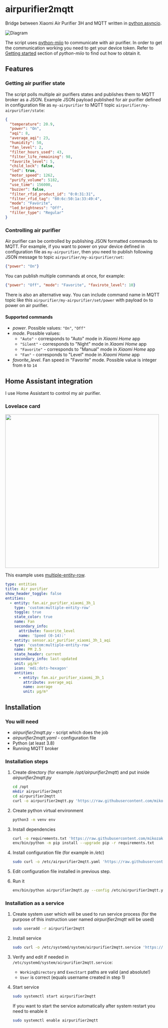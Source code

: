 # airpurifier2mqtt

Bridge between Xiaomi Air Purifier 3H and MQTT written in [python asyncio](https://docs.python.org/3/library/asyncio.html).

![Diagram](https://github.com/mikozak/airpurifier2mqtt/blob/main/doc/assets/diagram.png "Diagram")

The script uses [python-miio](https://github.com/rytilahti/python-miio) to communicate with air purifier. In order to
get the communication working you need to get your device token. Refer to [Getting
started](https://python-miio.readthedocs.io/en/latest/discovery.html) section of *python-miio* to find out how to obtain
it.

## Features

### Getting air purifier state

The script polls multiple air purifiers states and publishes them to MQTT broker as a JSON. Example JSON payload published for
air purifier defined in configuration file as `my-airpurifier` to MQTT topic `airpurifier/my-airpurifier/state`:

```json
{
  "temperature": 20.9,
  "power": "On",
  "aqi": 8,
  "average_aqi": 23,
  "humidity": 50,
  "fan_level": 2,
  "filter_hours_used": 43,
  "filter_life_remaining": 98,
  "favorite_level": 5,
  "child_lock": false,
  "led": true,
  "motor_speed": 1262,
  "purify_volume": 5182,
  "use_time": 156000,
  "buzzer": false,
  "filter_rfid_product_id": "0:0:31:31",
  "filter_rfid_tag": "80:6c:50:1a:33:49:4",
  "mode": "Favorite",
  "led_brightness": "Off",
  "filter_type": "Regular"
}
```

### Controlling air purifier

Air purifier can be controlled by publishing JSON formatted commands to MQTT. For example, if you want to power on
your device defined in configuration file as `my-airpurifier`, then you need to publish following JSON message to topic
`airpurifier/my-airpurifier/set`:

```json
{"power": "On"}
```

You can publish multiple commands at once, for example:

```json
{"power": "Off", "mode": "Favorite", "favirote_level": 10}
```

There is also an alternative way. You can include command name in MQTT topic like this 
`airpurifier/my-airpurifier/set/power` with payload `On` to power on air purifier.

#### Supported commands

* *power*. Possible values: `"On"`, `"Off"`
* *mode*. Possible values: 
  * `"Auto"` - corresponds to "Auto" mode in *Xiaomi Home* app 
  * `"Silent"` - corresponds to "Night" mode in *Xiaomi Home* app
  * `"Favorite"` - corresponds to "Manual" mode in *Xiaomi Home* app
  * `"Fan"` - corresponds to "Level" mode in *Xiaomi Home* app
* *favorite_level*. Fan speed in "Favorite" mode. Possible value is integer from `0` to `14`

## Home Assistant integration

I use Home Assistant to control my air purifier.

### Lovelace card

<img src="https://github.com/mikozak/airpurifier2mqtt/blob/main/doc/assets/lovelace%20card.png" width="490"/>

This example uses [multiple-entity-row](https://github.com/benct/lovelace-multiple-entity-row).

```yaml
type: entities
title: Air purifier
show_header_toggle: false
entities:
  - entity: fan.air_purifier_xiaomi_3h_1
    type: 'custom:multiple-entity-row'
    toggle: true
    state_color: true
    name: Fan
    secondary_info:
      attribute: favorite_level
      name: 'Speed (0-14):'
  - entity: sensor.air_purifier_xiaomi_3h_1_aqi
    type: 'custom:multiple-entity-row'
    name: PM 2.5
    state_header: current
    secondary_info: last-updated
    unit: μg/m³
    icon: 'mdi:dots-hexagon'
    entities:
      - entity: fan.air_purifier_xiaomi_3h_1
        attribute: average_aqi
        name: average
        unit: μg/m³
```

## Installation

### You will need

* *airpurifier2mqtt.py* - script which does the job
* *airpurifier2mqtt.yaml* - configuration file
* Python (at least 3.8)
* Running MQTT broker

### Installation steps

1. Create directory (for example */opt/airpurifier2mqtt*) and put inside *airpurifier2mqtt.py*

    ```bash
    cd /opt
    mkdir airpurifier2mqtt
    cd airpurifier2mqtt
    curl -o airpurifier2mqtt.py 'https://raw.githubusercontent.com/mikozak/airpurifier2mqtt/main/airpurifier2mqtt.py'
    ```

2. Create python virtual environment 

    ```bash
    python3 -m venv env
    ```

3. Install dependencies

    ```bash
    curl -o requirements.txt 'https://raw.githubusercontent.com/mikozak/airpurifier2mqtt/main/requirements.txt'
    env/bin/python -m pip install --upgrade pip -r requirements.txt
    ```

4. Install configuration file (for example in */etc*)

    ```bash
    sudo curl -o /etc/airpurifier2mqtt.yaml 'https://raw.githubusercontent.com/mikozak/airpurifier2mqtt/main/airpurifier2mqtt.yaml'
    ```

5. Edit configuration file installed in previous step.

6. Run it

    ```bash
    env/bin/python airpurifier2mqtt.py --config /etc/airpurifier2mqtt.yaml
    ```

### Installation as a service

1. Create system user which will be used to run service process (for the purpose of this instruction user named
   *airpurifier2mqtt* will be used)

    ```bash
    sudo useradd -r airpurifier2mqtt
    ```

2. Install service

    ```bash
    sudo curl -o /etc/systemd/system/airpurifier2mqtt.service 'https://raw.githubusercontent.com/mikozak/airpurifier2mqtt/main/airpurifier2mqtt.service'
    ```

3. Verify and edit if needed in `/etc/systemd/system/airpurifier2mqtt.service`:
    * `WorkingDirectory` and `ExecStart` paths are valid (and absolute!)
    * `User` is correct (equals username created in step 1)

4. Start service

    ```bash
    sudo systemctl start airpurifier2mqtt
    ```

    If you want to start the service automatically after system restart you need to enable it

    ```bash
    sudo systemctl enable airpurifier2mqtt
    ```
